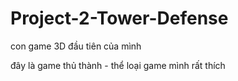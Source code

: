 # Project-2-Tower-Defense
con game 3D đầu tiên của mình

đây là game thủ thành - thể loại game mình rất thích
